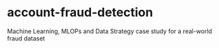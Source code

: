 # account-fraud-detection
Machine Learning, MLOPs and Data Strategy case study for a real-world fraud dataset
